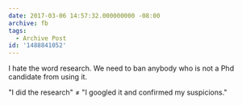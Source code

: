 ```yaml
---
date: 2017-03-06 14:57:32.000000000 -08:00
archive: fb
tags: 
  - Archive Post
id: '1488841052'
---
```


I hate the word research. We need to ban anybody who is not a Phd candidate from using it.

"I did the research" ≠ "I googled it and confirmed my suspicions."
